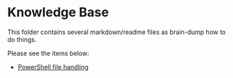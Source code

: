 # Knowledge Base

This folder contains several markdown/readme files as brain-dump how to do things.

Please see the items below:

- [PowerShell file handling](powershell_file_handling.md)
